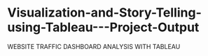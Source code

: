 # Visualization-and-Story-Telling-using-Tableau---Project-Output
WEBSITE TRAFFIC DASHBOARD ANALYSIS WITH TABLEAU

